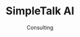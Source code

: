 ---
#preview
id: 2
slug: simpletalk-ai
title: SimpleTalk AI
image: /img/works/simpletalk/preview.jpg
category: ARTIFICIAL INTELLIGENCE
date: Consulting

#params
layout: "default"

#full details
demoLink: "https://simpletalk.ai/"
introTitle: "SimpleTalk <span class=\"mil-thin\">AI</span>"
details:
    - label: "Client"
      value: "Simple Talk, LLC."

    - label: "Date"
      value: "October 2023 - November 2023"

    - label: "Services"
      value: "Consulting"

description:
    enabled: 1
    title: "Lorem ipsum dolor sit amet"
    content: "
      <p>Lorem ipsum dolor sit amet, consectetur adipiscing elit, sed do eiusmod tempor incididunt ut labore et dolore magna aliqua. Ut enim ad minim veniam, quis nostrud exercitation ullamco laboris nisi ut aliquip ex ea commodo consequat.</p>
      <p>Duis aute irure dolor in reprehenderit in voluptate velit esse cillum dolore eu fugiat nulla pariatur. Excepteur sint occaecat cupidatat non proident, sunt in culpa qui officia deserunt mollit anim id est laborum.</p>
    "

gallery: 
    enabled: 1
    items:

        - image: /img/works/simpletalk/2.jpg
          alt: "image"

        - image: /img/works/simpletalk/3.jpg
          alt: "image"

        - image: /img/works/simpletalk/4.jpg
          alt: "image"
---